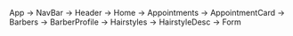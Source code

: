 App
  -> NavBar
  -> Header
    -> Home
    -> Appointments
     -> AppointmentCard
    -> Barbers
     -> BarberProfile
    -> Hairstyles
     -> HairstyleDesc
    -> Form